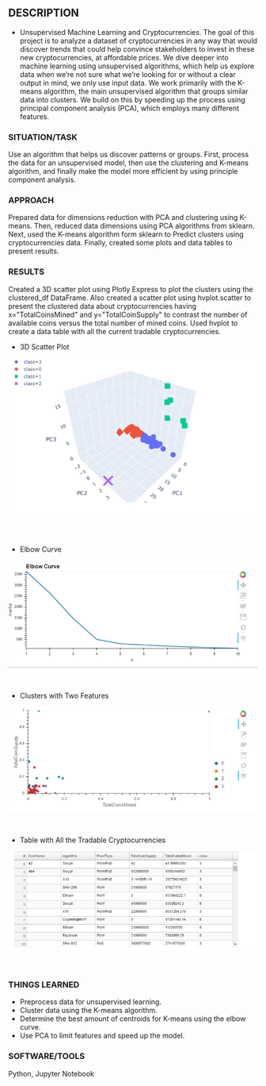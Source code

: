 ## DESCRIPTION
* Unsupervised Machine Learning and Cryptocurrencies.
The goal of this project is to analyze a dataset of cryptocurrencies in any way that would discover trends that could help
convince stakeholders to invest in these new cryptocurrencies, at affordable prices. We dive deeper into machine learning using unsupervised algorithms, which help us explore data when we’re not sure what we’re looking for or without a clear output in mind,
we only use input data. We work primarily with the K-means algorithm, the main unsupervised algorithm that groups similar data into clusters. We build on this by speeding up the process using principal component analysis (PCA), which employs many different features.

### SITUATION/TASK
Use an algorithm that helps us discover patterns or groups. First, process the data for an unsupervised model, 
then use the clustering and K-means algorithm, and finally make the model more efficient by using principle component analysis.

### APPROACH
Prepared data for dimensions reduction with PCA and clustering using K-means. Then, reduced data dimensions using PCA algorithms from sklearn. Next, used the K-means algorithm form sklearn to Predict clusters using cryptocurrencies data. Finally, created some plots
and data tables to present results.

### RESULTS
Created a 3D scatter plot using Plotly Express to plot the clusters using the clustered_df DataFrame.
Also created a scatter plot using hvplot.scatter to present the clustered data about cryptocurrencies having x="TotalCoinsMined"
and y="TotalCoinSupply" to contrast the number of available coins versus the total number of mined coins. Used hvplot to create a data table with all the current tradable cryptocurrencies.


* 3D Scatter Plot

<img align=" center" width="650" src= "/pics/3D_Scatter_Plot.png"><br/><br/><br/>

* Elbow Curve

<img align="center" width="650" src="/pics/Elbow_Curve.png"><br/><br/><br/>

* Clusters with Two Features

<img align="center" width="650" src="/pics/hvplot_Scatter_Clusters.png"><br/><br/><br/>


* Table with All the Tradable Cryptocurrencies 

<img align="center" width="650" src="/pics/Table_Tradeable_Cryptocurrencies.png"><br/><br/><br/>

### THINGS LEARNED
* Preprocess data for unsupervised learning.
* Cluster data using the K-means algorithm.
* Determine the best amount of centroids for K-means using the elbow curve.
* Use PCA to limit features and speed up the model.

### SOFTWARE/TOOLS
Python, Jupyter Notebook
